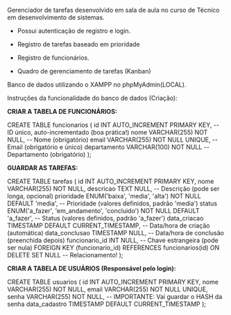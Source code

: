 Gerenciador de tarefas desenvolvido em sala de aula no curso de Técnico em desenvolvimento de sistemas.

- Possui autenticação de registro e login.

- Registro de tarefas baseado em prioridade

- Registro de funcionários.

- Quadro de gerenciamento de tarefas (Kanban)


Banco de dados utilizando o XAMPP no phpMyAdmin(LOCAL).

Instruções da funcionalidade do banco de dados (Criação):

<strong>CRIAR A TABELA DE FUNCIONÁRIOS:</strong>

CREATE TABLE funcionarios (
    id INT AUTO_INCREMENT PRIMARY KEY, -- ID único, auto-incrementado (boa prática!)
    nome VARCHAR(255) NOT NULL,       -- Nome (obrigatório)
    email VARCHAR(255) NOT NULL UNIQUE, -- Email (obrigatório e único)
    departamento VARCHAR(100) NOT NULL -- Departamento (obrigatório)
);

<strong>GUARDAR AS TAREFAS:</strong>

CREATE TABLE tarefas (
    id INT AUTO_INCREMENT PRIMARY KEY,
    nome VARCHAR(255) NOT NULL,
    descricao TEXT NULL,                     -- Descrição (pode ser longa, opcional)
    prioridade ENUM('baixa', 'media', 'alta') NOT NULL DEFAULT 'media', -- Prioridade (valores definidos, padrão 'media')
  status ENUM('a_fazer', 'em_andamento', 'concluido') NOT NULL DEFAULT 'a_fazer', -- Status (valores definidos, padrão 'a_fazer')
    data_criacao TIMESTAMP DEFAULT CURRENT_TIMESTAMP, -- Data/hora de criação (automática)
    data_conclusao TIMESTAMP NULL,           -- Data/hora de conclusão (preenchida depois)
    funcionario_id INT NULL,                 -- Chave estrangeira (pode ser nula)
   FOREIGN KEY (funcionario_id) REFERENCES funcionarios(id) ON DELETE SET NULL -- Relacionamento!
);

<strong>CRIAR A TABELA DE USUÁRIOS (Responsável pelo login):</strong>

CREATE TABLE usuarios (
    id INT AUTO_INCREMENT PRIMARY KEY,
    nome VARCHAR(255) NOT NULL,
    email VARCHAR(255) NOT NULL UNIQUE,
    senha VARCHAR(255) NOT NULL, -- IMPORTANTE: Vai guardar o HASH da senha
    data_cadastro TIMESTAMP DEFAULT CURRENT_TIMESTAMP
);
